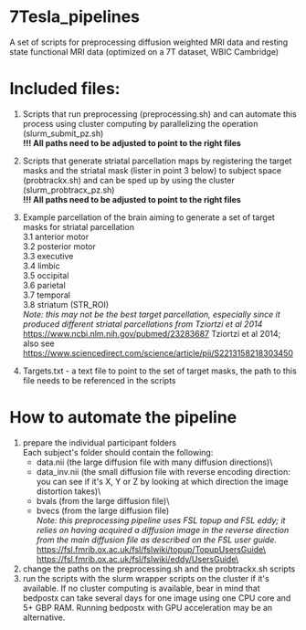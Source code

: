 # 7Tesla_pipelines
A set of scripts for preprocessing diffusion weighted MRI data and resting state functional MRI data (optimized on a 7T dataset, WBIC Cambridge)

# Included files:
  1. Scripts that run preprocessing (preprocessing.sh) and can automate this process using cluster computing by parallelizing the operation (slurm_submit_pz.sh)\
  **!!! All paths need to be adjusted to point to the right files**
  2. Scripts that generate striatal parcellation maps by registering the target masks and the striatal mask (lister in point 3 below) to subject space (probtrackx.sh) and can be sped up by using the cluster (slurm_probtracx_pz.sh) \
  **!!! All paths need to be adjusted to point to the right files**
  3. Example parcellation of the brain aiming to generate a set of target masks for striatal parcellation \
    3.1 anterior motor \
    3.2 posterior motor \
    3.3 executive\
    3.4 limbic\
    3.5 occipital\
    3.6 parietal\
    3.7 temporal\
    3.8 striatum (STR_ROI)\
    *Note: this may not be the best target parcellation, especially since it produced different striatal parcellations from Tziortzi et al 2014* \
        https://www.ncbi.nlm.nih.gov/pubmed/23283687  Tziortzi et al 2014; also see \
        https://www.sciencedirect.com/science/article/pii/S2213158218303450
    
  4. Targets.txt - a text file to point to the set of target masks, the path to this file needs to be referenced in the scripts
    
# How to automate the pipeline
  1. prepare the individual participant folders\
    Each subject's folder should contain the following:
      - data.nii (the large diffusion file with many diffusion directions)\
      - data_inv.nii (the small diffusion file with reverse encoding direction: you can see if it's X, Y or Z by looking at which direction the image distortion takes)\
      - bvals (from the large diffusion file)\
      - bvecs (from the large diffusion file)\
      *Note: this preprocessing pipeline uses FSL topup and FSL eddy; it relies on having acquired a diffusion image in the reverse direction from the main diffusion file as described on the FSL user guide.*\
      https://fsl.fmrib.ox.ac.uk/fsl/fslwiki/topup/TopupUsersGuide\
      https://fsl.fmrib.ox.ac.uk/fsl/fslwiki/eddy/UsersGuide\
  2. change the paths on the preprocessing.sh and the probtrackx.sh scripts 
  3. run the scripts with the slurm wrapper scripts on the cluster if it's available. If no cluster computing is available, bear in mind that bedpostx can take several days for one image using one CPU core and 5+ GBP RAM. Running bedpostx with GPU acceleration may be an alternative.
